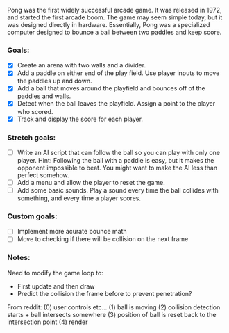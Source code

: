 Pong was the first widely successful arcade game. It was released in 1972, and started the first arcade boom. The game may seem simple today, but it was designed directly in hardware. Essentially, Pong was a specialized computer designed to bounce a ball between two paddles and keep score.

### Goals:
- [x] Create an arena with two walls and a divider.
- [x] Add a paddle on either end of the play field. Use player inputs to move the paddles up and down.
- [x] Add a ball that moves around the playfield and bounces off of the paddles and walls.  
- [x] Detect when the ball leaves the playfield. Assign a point to the player who scored.
- [x] Track and display the score for each player.

### Stretch goals:
- [ ] Write an AI script that can follow the ball so you can play with only one player.
Hint: Following the ball with a paddle is easy, but it makes the opponent impossible to beat. You might want to make the AI less than perfect somehow.
- [ ] Add a menu and allow the player to reset the game.
- [ ] Add some basic sounds. Play a sound every time the ball collides with something, and every time a player scores.

### Custom goals:
- [ ] Implement more acurate bounce math
- [ ] Move to checking if there will be collision on the next frame

### Notes:
Need to modify the game loop to:
- First update and then draw
- Predict the collision the frame before to prevent penetration?

From reddit:
(0) user controls etc...
(1) ball is moving
(2) collision detection starts + ball intersects somewhere
(3) position of ball is reset back to the intersection point
(4) render
